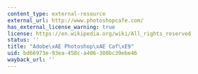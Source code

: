 ```yaml
---
content_type: external-resource
external_url: http://www.photoshopcafe.com/
has_external_license_warning: true
license: https://en.wikipedia.org/wiki/All_rights_reserved
status: ''
title: "Adobe\xAE Photoshop\xAE Caf\xE9"
uid: bd66973e-93ea-458c-a406-380bc39ebe46
wayback_url: ''
---
```

